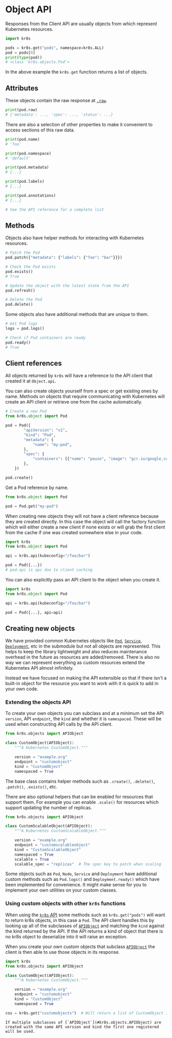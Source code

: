# Object API

Responses from the Client API are usually objects from [](#kr8s.objects) which represent Kubernetes resources.

```python
import kr8s

pods = kr8s.get("pods", namespace=kr8s.ALL)
pod = pods[0]
print(type(pod))
# <class 'kr8s.objects.Pod'>
```

In the above example the `kr8s.get` function returns a list of [](#kr8s.objects.Pod) objects.

## Attributes

These objects contain the raw response at [`.raw`](#kr8s.objects.APIObject.raw).

```python
print(pod.raw)
# {'metadata': ..., 'spec': ..., 'status': ...}
```

There are also a selection of other properties to make it convenient to access sections of this raw data.

```python
print(pod.name)
# 'foo'

print(pod.namespace)
# 'default'

print(pod.metadata)
# {...}

print(pod.labels)
# {...}

print(pod.annotations)
# {...}

# See the API reference for a complete list
```

## Methods

Objects also have helper methods for interacting with Kubernetes resources.

```python
# Patch the Pod
pod.patch({"metadata": {"labels": {"foo": "bar"}}})

# Check the Pod exists
pod.exists()
# True

# Update the object with the latest state from the API
pod.refresh()

# Delete the Pod
pod.delete()
```

Some objects also have additional methods that are unique to them.

```python
# Get Pod logs
logs = pod.logs()

# Check if Pod containers are ready
pod.ready()
# True
```

## Client references

All objects returned by `kr8s` will have a reference to the API client that created it at `Object.api`.

You can also create objects yourself from a spec or get existing ones by name. Methods on objects that require communicating with Kubernetes will create an API client or retrieve one from the cache automatically.

```python
# Create a new Pod
from kr8s.object import Pod

pod = Pod({
        "apiVersion": "v1",
        "kind": "Pod",
        "metadata": {
            "name": "my-pod",
        },
        "spec": {
            "containers": [{"name": "pause", "image": "gcr.io/google_containers/pause",}]
        },
    })

pod.create()
```

Get a Pod reference by name.

```python
from kr8s.object import Pod

pod = Pod.get("my-pod")
```

When creating new objects they will not have a client reference because they are created directly. In this case the object will call the [](#kr8s.api) factory function which will either create a new client if none exists or will grab the first client from the cache if one was created somewhere else in your code.

```python
import kr8s
from kr8s.object import Pod

api = kr8s.api(kubeconfig="/foo/bar")

pod = Pod({...})
# pod.api is api due to client caching
```

You can also explicitly pass an API client to the object when you create it.

```python
import kr8s
from kr8s.object import Pod

api = kr8s.api(kubeconfig="/foo/bar")

pod = Pod({...}, api=api)
```

## Creating new objects

We have provided common Kubernetes objects like [`Pod`](#kr8s.objects.Pod), [`Service`](#kr8s.objects.Service), [`Deployment`](#kr8s.objects.Deployment), etc in the [](#kr8s.objects) submodule but not all objects are represented. This helps to keep the library lightweight and also reduces maintenance overhead in the future as resources are added/removed. There is also no way we can represent everything as custom resources extend the Kubernetes API almost infinitely.

Instead we have focused on making the API extensible so that if there isn't a built-in object for the resource you want to work with it is quick to add in your own code.


### Extending the objects API

To create your own objects you can subclass [](#kr8s.objects.APIObject) and at a minimum set the API `version`, API `endpoint`, the `kind` and whether it is `namespaced`. These will be used when constructing API calls by the API client.

```python
from kr8s.objects import APIObject

class CustomObject(APIObject):
    """A Kubernetes CustomObject."""

    version = "example.org"
    endpoint = "customobject"
    kind = "CustomObject"
    namespaced = True
```

The [](#kr8s.objects.APIObject) base class contains helper methods such as `.create()`, `.delete()`, `.patch()`, `.exists()`, etc.

There are also optional helpers that can be enabled for resources that support them. For example you can enable `.scale()` for resources which support updating the number of replicas.

```python
from kr8s.objects import APIObject

class CustomScalableObject(APIObject):
    """A Kubernetes CustomScalableObject."""

    version = "example.org"
    endpoint = "customscalableobject"
    kind = "CustomScalableObject"
    namespaced = True
    scalable = True
    scalable_spec = "replicas"  # The spec key to patch when scaling
```

Some objects such as `Pod`, `Node`, `Service` and `Deployment` have additional custom methods such as `Pod.logs()` and `Deployment.ready()` which have been implemented for convenience. It might make sense for you to implement your own utilities on your custom classes.

### Using custom objects with other `kr8s` functions

When using the [`kr8s` API](client) some methods such as `kr8s.get("pods")` will want to return kr8s objects, in this case a `Pod`. The API client handles this by looking up all of the subclasses of [`APIObject`](#kr8s.objects.APIObject) and matching the `kind` against the kind returned by the API. If the API returns a kind of object that there is no kr8s object to deserialize into it will raise an exception.

When you create your own custom objects that subclass [`APIObject`](#kr8s.objects.APIObject) the client is then able to use those objects in its response.

```python
import kr8s
from kr8s.objects import APIObject

class CustomObject(APIObject):
    """A Kubernetes CustomObject."""

    version = "example.org"
    endpoint = "customobject"
    kind = "CustomObject"
    namespaced = True

cos = kr8s.get("customobjects")  # Will return a list of CustomObject instances
```

```{note}
If multiple subclasses of [`APIObject`](#kr8s.objects.APIObject) are created with the same API version and kind the first one registered will be used.
```

